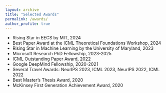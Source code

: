 ```yaml
---
layout: archive
title: "Selected Awards"
permalink: /awards/
author_profile: true
---
```


- Rising Star in EECS by MIT, 2024 
- Best Paper Award at the ICML Theoretical Foundations Workshop, 2024
- Rising Star in Machine Learning by the University of Maryland, 2023
- Microsoft Research PhD Fellowship, 2023-2025
- ICML Outstanding Paper Award, 2022
- Google DeepMind Fellowship, 2020-2021
- Several Travel Awards: NeurIPS 2023, ICML 2023, NeurIPS 2022, ICML 2022
- Best Master’s Thesis Award, 2020 
- McKinsey First Generation Achievement Award, 2020
